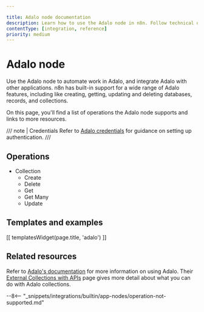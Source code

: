 ```yaml
---

title: Adalo node documentation
description: Learn how to use the Adalo node in n8n. Follow technical documentation to integrate Adalo node into your workflows.
contentType: [integration, reference]
priority: medium
---
```


# Adalo node

Use the Adalo node to automate work in Adalo, and integrate Adalo with other applications. n8n has built-in support for a wide range of Adalo features, including like creating, getting, updating and deleting databases, records, and collections.

On this page, you'll find a list of operations the Adalo node supports and links to more resources.

/// note | Credentials
Refer to [Adalo credentials](/integrations/builtin/credentials/adalo.md) for guidance on setting up authentication. 
///	

## Operations

* Collection
	* Create
	* Delete
	* Get
	* Get Many
	* Update

## Templates and examples

<!-- see https://www.notion.so/n8n/Pull-in-templates-for-the-integrations-pages-37c716837b804d30a33b47475f6e3780 -->
[[ templatesWidget(page.title, 'adalo') ]]

## Related resources

Refer to [Adalo's documentation](https://help.adalo.com/) for more information on using Adalo. Their [External Collections with APIs](https://help.adalo.com/integrations/external-collections-with-apis) page gives more detail about what you can do with Adalo collections.

--8<-- "_snippets/integrations/builtin/app-nodes/operation-not-supported.md"


